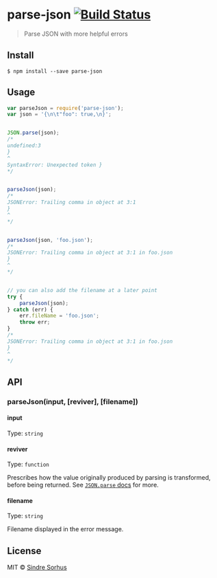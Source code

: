 # parse-json [![Build Status](https://travis-ci.org/sindresorhus/parse-json.svg?branch=master)](https://travis-ci.org/sindresorhus/parse-json)

> Parse JSON with more helpful errors


## Install

```
$ npm install --save parse-json
```


## Usage

```js
var parseJson = require('parse-json');
var json = '{\n\t"foo": true,\n}';


JSON.parse(json);
/*
undefined:3
}
^
SyntaxError: Unexpected token }
*/


parseJson(json);
/*
JSONError: Trailing comma in object at 3:1
}
^
*/


parseJson(json, 'foo.json');
/*
JSONError: Trailing comma in object at 3:1 in foo.json
}
^
*/


// you can also add the filename at a later point
try {
	parseJson(json);
} catch (err) {
	err.fileName = 'foo.json';
	throw err;
}
/*
JSONError: Trailing comma in object at 3:1 in foo.json
}
^
*/
```

## API

### parseJson(input, [reviver], [filename])

#### input

Type: `string`

#### reviver

Type: `function`

Prescribes how the value originally produced by parsing is transformed, before being returned. See [`JSON.parse` docs](https://developer.mozilla.org/en-US/docs/Web/JavaScript/Reference/Global_Objects/JSON/parse#Using_the_reviver_parameter
) for more.

#### filename

Type: `string`

Filename displayed in the error message.


## License

MIT © [Sindre Sorhus](http://sindresorhus.com)
